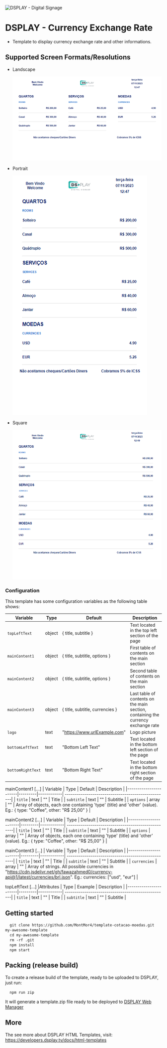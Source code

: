 ![DSPLAY - Digital Signage](https://developers.dsplay.tv/assets/images/dsplay-logo.png)

# DSPLAY - Currency Exchange Rate
- Template to display currency exchange rate and other informations.

## Supported Screen Formats/Resolutions

- Landscape

  ![Landscape](docs/screenshots/landscape.png)
- Portrait

  ![Portrait](docs/screenshots/portrait.png)
- Square

  ![Square](docs/screenshots/square.png)

### Configuration

This template has some configuration variables as the following table shows:

| Variable              | Type    | Default    | Description                                        |
|-----------------------|---------|------------| ---------------------------------------------------|
| `topLeftText`            | object   | { title, subtitle }       | Text located in the top left section of the page   
| `mainContent1`            | object   | { title, subtitle, options }       | First table of contents on the main section                                  |
| `mainContent2`            | object   | { title, subtitle, options }       | Second table of contents on the main section                                  |
| `mainContent3`            | object   | { title, subtitle, currencies }       | Last table of contents on the main section, containing the currency exchange rate                                  |
| `logo` | text   | "https://www.urlExample.com" | Logo picture |
| `bottomLeftText` | text   | "Bottom Left Text" | Text located in the bottom left section of the page |
| `bottomRightText` | text   | "Bottom Right Text" | Text located in the bottom right section of the page |


mainContent1 [...]
| Variable              | Type    | Default    | Description                                        |
|-----------------------|---------|------------| ---------------------------------------------------|
| `title`        | text   | ""    | Title   |
| `subtitle`        | text   | ""    | Subtitle    |
| `options`        | array   | ""    | Array of objects, each one containing 'type' (title) and 'other' (value). Eg.: { type: "Coffee", other: "R$ 25,00" }    |

mainContent2 [...]
| Variable              | Type    | Default    | Description                                        |
|-----------------------|---------|------------| ---------------------------------------------------|
| `title`        | text   | ""    | Title   |
| `subtitle`        | text   | ""    | Subtitle    |
| `options`        | array   | ""    | Array of objects, each one containing 'type' (title) and 'other' (value). Eg.: { type: "Coffee", other: "R$ 25,00" }    |

mainContent3 [...]
| Variable              | Type    | Default    | Description                                        |
|-----------------------|---------|------------| ---------------------------------------------------|
| `title`        | text   | ""    | Title   |
| `subtitle`        | text   | ""    | Subtitle    |
| `currencies`        | array   | ""    | Array of strings. All possible currencies in "https://cdn.jsdelivr.net/gh/fawazahmed0/currency-api@1/latest/currencies/brl.json". Eg.: currencies: ["usd", "eur"]   |


topLeftText [...]
|Attributes             | Type    | Example    | Description                                        |
|-----------------------|---------|------------| ---------------------------------------------------|
| `title`         | text   | ""    | Title    |
| `subtitle`          | text   | ""    | Subtitle    |


## Getting started
```
  git clone https://github.com/MontMor4/template-cotacao-moedas.git my-awesome-template
  cd my-awesome-template
  rm -rf .git
  npm install
  npm start
```

## Packing (release build)
  To create a release build of the template, ready to be uploaded to DSPLAY, just run:
  ```
    npm run zip
  ```
  It will generate a template.zip file ready to be deployed to [DSPLAY Web Manager](https://manager.dsplay.tv/template/create)

## More

The see more about DSPLAY HTML Templates, visit: https://developers.dsplay.tv/docs/html-templates

